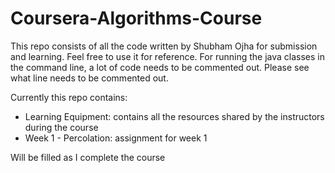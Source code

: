 ﻿# Coursera-Algorithms-Course
This repo consists of all the code written by Shubham Ojha for submission and learning. Feel free to use it for reference. 
For running the java classes in the command line, a lot of code needs to be commented out. Please see what line needs to be commented out.

Currently this repo contains:

 - Learning Equipment: contains all the resources shared by the instructors during the course
 - Week 1 - Percolation: assignment for week 1


Will be filled as I complete the course